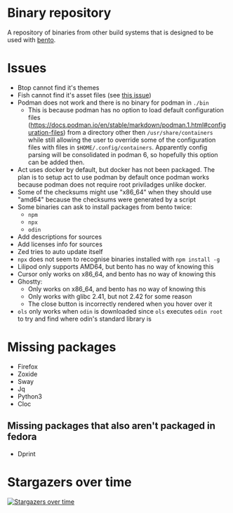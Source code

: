 # Binary repository

A repository of binaries from other build systems that is designed to be used with [bento](https://github.com/godalming123/bento).

# Issues

- Btop cannot find it's themes
- Fish cannot find it's asset files (see [this issue](https://github.com/fish-shell/fish-shell/issues/11765))
- Podman does not work and there is no binary for podman in `./bin`
  - This is because podman has no option to load default configuration files (https://docs.podman.io/en/stable/markdown/podman.1.html#configuration-files) from a directory other then `/usr/share/containers` while still allowing the user to override some of the configuration files with files in `$HOME/.config/containers`. Apparently config parsing will be consolidated in podman 6, so hopefully this option can be added then.
- Act uses docker by default, but docker has not been packaged. The plan is to setup act to use podman by default once podman works because podman does not require root priviladges unlike docker.
- Some of the checksums might use "x86_64" when they should use "amd64" because the checksums were generated by a script
- Some binaries can ask to install packages from bento twice:
  - `npm`
  - `npx`
  - `odin`
- Add descriptions for sources
- Add licenses info for sources
- Zed tries to auto update itself
- `npx` does not seem to recognise binaries installed with `npm install -g`
- Lilipod only supports AMD64, but bento has no way of knowing this
- Cursor only works on x86_64, and bento has no way of knowing this
- Ghostty:
  - Only works on x86_64, and bento has no way of knowing this
  - Only works with glibc 2.41, but not 2.42 for some reason
  - The close button is incorrectly rendered when you hover over it
- `ols` only works when `odin` is downloaded since `ols` executes `odin root` to try and find where odin's standard library is

# Missing packages

- Firefox
- Zoxide
- Sway
- Jq
- Python3
- Cloc

## Missing packages that also aren't packaged in fedora

- Dprint

# Stargazers over time

[![Stargazers over time](https://starchart.cc/godalming123/binary-repository.svg)](https://starchart.cc/godalming123/binary-repository)
